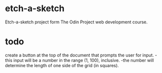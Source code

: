 # etch-a-sketch
Etch-a-sketch project form The Odin Project web development course.

# todo

create a button at the top of the document that prompts the user for input.
-this input will be a number in the range (1, 100), inclusive.
-the number will determine the length of one side of the grid (in squares).
